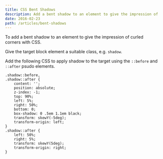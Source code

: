 ```yaml
---
title: CSS Bent Shadows
description: Add a bent shadow to an element to give the impression of curled corners.
date: 2016-02-23
path: /articles/bent-shadows
---
```


To add a bent shadow to an element to give the impression of curled corners with CSS.

Give the target block element a suitable class, e.g. `shadow`.

Add the following CSS to apply shadow to the target using the `::before` and `::after` psudo elements.

	.shadow::before,
	.shadow::after {
		content: '';
		position: absolute;
		z-index: -1;
		top: 90%;
		left: 5%;
		right: 50%;
		bottom: 0;
		box-shadow: 0 .5em 1.1em black;
		transform: skewY(-5deg);
		transform-origin: left;
	}
	.shadow::after {
		left: 50%;
		right: 5%;
		transform: skewY(5deg);
		transform-origin: right;
	}

